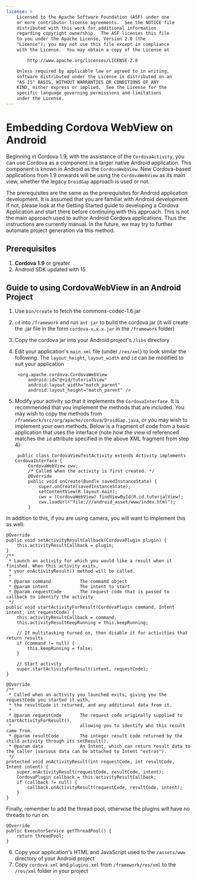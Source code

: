 ```yaml
---
license: >
    Licensed to the Apache Software Foundation (ASF) under one
    or more contributor license agreements.  See the NOTICE file
    distributed with this work for additional information
    regarding copyright ownership.  The ASF licenses this file
    to you under the Apache License, Version 2.0 (the
    "License"); you may not use this file except in compliance
    with the License.  You may obtain a copy of the License at

        http://www.apache.org/licenses/LICENSE-2.0

    Unless required by applicable law or agreed to in writing,
    software distributed under the License is distributed on an
    "AS IS" BASIS, WITHOUT WARRANTIES OR CONDITIONS OF ANY
    KIND, either express or implied.  See the License for the
    specific language governing permissions and limitations
    under the License.
---
```


Embedding Cordova WebView on Android
====================================

Beginning in Cordova 1.9, with the assistance of the `CordovaActivity`, you can use Cordova as a component in a larger native Android application. This component is known in Android
as the `CordovaWebView`. New Cordova-based applications from 1.9 onwards will be using the `CordovaWebView` as its main view, whether the legacy `DroidGap` approach is 
used or not.

The prerequisites are the same as the prerequisites for Android application development. It is assumed that you are familiar with Android development. If not, please
look at the Getting Started guide to developing a Cordova Application and start there before continuing with this approach. This is not the main approach used
to author Android Cordova applications. Thus the instructions are currently manual.  In the future, we may try to further automate project generation via this method.

Prerequisites
-------------

1. **Cordova 1.9** or greater
2. Android SDK updated with 15

Guide to using CordovaWebView in an Android Project
---------------------------------------------------

1. Use `bin/create` to fetch the commons-codec-1.6.jar
2. `cd` into `/framework` and run `ant jar` to build the cordova jar (it
   will create the .jar file in the form `cordova-x.x.x.jar` in the
   `/framework` folder)
3. Copy the cordova jar into your Android project's `/libs` directory
4. Edit your application's `main.xml` file (under `/res/xml`) to look similar the following. The `layout_height`, `layout_width` and `id` can be modified to suit your application

        <org.apache.cordova.CordovaWebView
            android:id="@+id/tutorialView"
            android:layout_width="match_parent"
            android:layout_height="match_parent" />

5. Modify your activity so that it implements the `CordovaInterface`.  It is recommended that you implement the methods that are included.  You may wish to copy the methods from `/framework/src/org/apache/cordova/DroidGap.java`, or you may wish to implement your own methods.  Below is a fragment of code from a basic application that uses the interface (note how the view id referenced matches the `id` attribute specified in the above XML fragment from step 4):

        public class CordovaViewTestActivity extends Activity implements CordovaInterface {
            CordovaWebView cwv;
            /* Called when the activity is first created. */
            @Override
            public void onCreate(Bundle savedInstanceState) {
                super.onCreate(savedInstanceState);
                setContentView(R.layout.main);
                cwv = (CordovaWebView) findViewById(R.id.tutorialView);
                cwv.loadUrl("file:///android_asset/www/index.html");
            }

In addition to this, if you are using camera, you will want to implement this as well:

    @Override
    public void setActivityResultCallback(CordovaPlugin plugin) {
        this.activityResultCallback = plugin;        
    }
    /**
     * Launch an activity for which you would like a result when it finished. When this activity exits, 
     * your onActivityResult() method will be called.
     *
     * @param command           The command object
     * @param intent            The intent to start
     * @param requestCode       The request code that is passed to callback to identify the activity
     */
    public void startActivityForResult(CordovaPlugin command, Intent intent, int requestCode) {
        this.activityResultCallback = command;
        this.activityResultKeepRunning = this.keepRunning;

        // If multitasking turned on, then disable it for activities that return results
        if (command != null) {
            this.keepRunning = false;
        }

        // Start activity
        super.startActivityForResult(intent, requestCode);
    }

    @Override
    /**
     * Called when an activity you launched exits, giving you the requestCode you started it with,
     * the resultCode it returned, and any additional data from it.
     *
     * @param requestCode       The request code originally supplied to startActivityForResult(),
     *                          allowing you to identify who this result came from.
     * @param resultCode        The integer result code returned by the child activity through its setResult().
     * @param data              An Intent, which can return result data to the caller (various data can be attached to Intent "extras").
     */
    protected void onActivityResult(int requestCode, int resultCode, Intent intent) {
        super.onActivityResult(requestCode, resultCode, intent);
        CordovaPlugin callback = this.activityResultCallback;
        if (callback != null) {
            callback.onActivityResult(requestCode, resultCode, intent);
        }
    }

Finally, remember to add the thread pool, otherwise the plugins will have no threads to run on.


    @Override
    public ExecutorService getThreadPool() {
        return threadPool;
    }

6. Copy your application's HTML and JavaScript used to the `/assets/www` directory of your Android project
7. Copy `cordova.xml` and `plugins.xml` from `/framework/res/xml` to the `/res/xml` folder in your project
